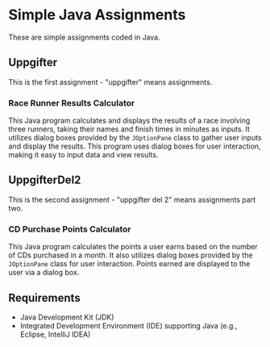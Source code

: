 # Simple Java Assignments

These are simple assignments coded in Java.

## Uppgifter

This is the first assignment - "uppgifter" means assignments.

### Race Runner Results Calculator

This Java program calculates and displays the results of a race involving three runners, taking their names and finish times in minutes as inputs. It utilizes dialog boxes provided by the `JOptionPane` class to gather user inputs and display the results. This program uses dialog boxes for user interaction, making it easy to input data and view results.

## UppgifterDel2

This is the second assignment - "uppgifter del 2" means assignments part two.

### CD Purchase Points Calculator

This Java program calculates the points a user earns based on the number of CDs purchased in a month. It also utilizes dialog boxes provided by the `JOptionPane` class for user interaction. Points earned are displayed to the user via a dialog box.

## Requirements

- Java Development Kit (JDK)
- Integrated Development Environment (IDE) supporting Java (e.g., Eclipse, IntelliJ IDEA)
